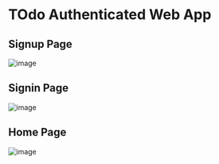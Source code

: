 # TOdo Authenticated Web App

## Signup Page
![image](https://github.com/key-joshua/todo-next-app/assets/38179232/a39786da-027b-40ea-ac27-c2bb1b31250a)

## Signin Page
![image](https://github.com/key-joshua/todo-next-app/assets/38179232/ad4d5e6b-53c7-4354-9fed-0b0846a69c4b)

## Home Page
![image](https://github.com/key-joshua/todo-next-app/assets/38179232/953b6c1f-ad02-4aa5-890e-30d19489b810)
